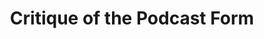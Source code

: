 ---
layout: page
title: Critique of the Podcast Form
description: A critical theory podcast by critical theory work group.  
img: assets/img/Podcast.png
importance: 1
category: Podcast
redirect: https://www.patreon.com/collection/1390730
---